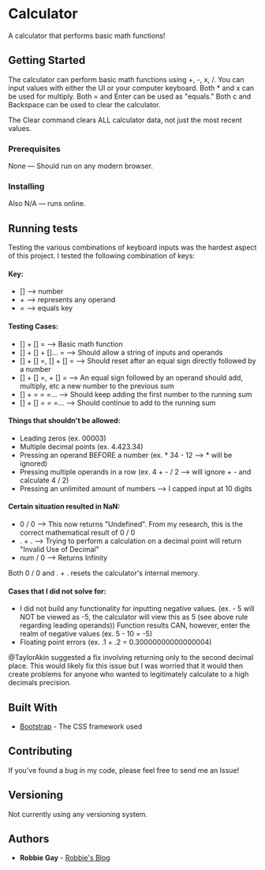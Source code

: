 # Calculator

A calculator that performs basic math functions!

## Getting Started

The calculator can perform basic math functions using +, -, x, /. You can input values with 
either the UI or your computer keyboard. Both * and x can be used for multiply. Both = and Enter can 
be used as "equals." Both c and Backspace can be used to clear the calculator.

The Clear command clears ALL calculator data, not just the most recent values.

### Prerequisites

None — Should run on any modern browser.

### Installing

Also N/A — runs online.

## Running tests

Testing the various combinations of keyboard inputs was the hardest aspect of this project. I tested the following 
combination of keys:

#### Key:
* [] --> number
* \+ --> represents any operand
* = --> equals key

#### Testing Cases:
* [] + [] = --> Basic math function
* [] + [] + []... = --> Should allow a string of inputs and operands
* [] + [] =, [] + [] = --> Should reset after an equal sign directly followed by a number
* [] + [] =, + [] = --> An equal sign followed by an operand should add, multiply, etc a new number to the previous sum
* [] + = = =... --> Should keep adding the first number to the running sum
* [] + [] = = =... --> Should continue to add to the running sum

#### Things that shouldn't be allowed:
* Leading zeros (ex. 00003)
* Multiple decimal points (ex. 4.423.34)
* Pressing an operand BEFORE a number (ex. * 34 - 12 --> * will be ignored)
* Pressing multiple operands in a row (ex. 4 + - / 2 --> will ignore + - and calculate 4 / 2)
* Pressing an unlimited amount of numbers --> I capped input at 10 digits

#### Certain situation resulted in NaN:
* 0 / 0 --> This now returns "Undefined". From my research, this is the correct mathematical result of 0 / 0
* . + . --> Trying to perform a calculation on a decimal point will return "Invalid Use of Decimal"
* num / 0 --> Returns Infinity

Both 0 / 0 and . + . resets the calculator's internal memory.

#### Cases that I did not solve for:
* I did not build any functionality for inputting negative values. (ex. - 5 will NOT be viewed as -5, the calculator will 
view this as 5 (see above rule regarding leading operands)) Function results CAN, however, enter the realm of negative values (ex. 5 - 10 = -5)
* Floating point errors (ex. .1 + .2 = 0.30000000000000004) 

@TaylorAkin suggested a fix involving returning only to the second decimal place. This would likely fix this issue 
but I was worried that it would then create problems for anyone who wanted to legitimately calculate to a high decimals precision.

## Built With

* [Bootstrap](https://getbootstrap.com) - The CSS framework used

## Contributing

If you've found a bug in my code, please feel free to send me an Issue!

## Versioning

Not currently using any versioning system.

## Authors

* **Robbie Gay** - [Robbie's Blog](https://robbiegay.github.io)
